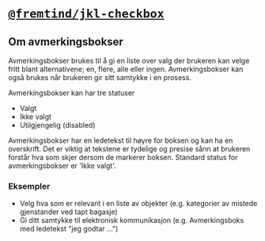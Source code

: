 # [`@fremtind/jkl-checkbox`](https://fremtind.github.io/jokul/components/checkbox/)

## Om avmerkingsbokser

Avmerkingsbokser brukes til å gi en liste over valg der brukeren kan velge fritt blant alternativene; en, flere, alle eller ingen. Avmerkingsbokser kan også brukes når brukeren gir sitt samtykke i en prosess.

Avmerkingsbokser kan har tre statuser
-   Valgt
-   Ikke valgt
-   Utilgjengelig (disabled)

Avmerkingsbokser har en ledetekst til høyre for boksen og kan ha en overskrift. Det er viktig at tekstene er tydelige og presise sånn at brukeren forstår hva som skjer dersom de markerer boksen. Standard status for avmerkingsbokser er 'Ikke valgt'.

### Eksempler
- Velg hva som er relevant i en liste av objekter (e.g. kategorier av mistede gjenstander ved tapt bagasje)
- Gi ditt samtykke til elektronisk kommunikasjon (e.g. Avmerkingsboks med ledetekst "jeg godtar ...")
